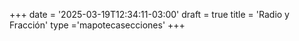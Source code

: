 +++
date = '2025-03-19T12:34:11-03:00'
draft = true
title = 'Radio y Fracción'
type ='mapotecasecciones'
+++
